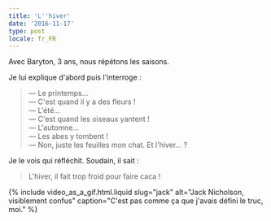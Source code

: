 ```yaml
---
title: 'L''hiver'
date: '2016-11-17'
type: post
locale: fr_FR
---
```


Avec Baryton, 3 ans, nous répétons les saisons. 

<!-- more -->

Je lui explique d'abord puis l'interroge : 

> — Le printemps…  
> — C'est quand il y a des fleurs !  
> — L'été…  
> — C'est quand les oiseaux yantent !  
> — L'automne…  
> — Les abes y tombent !  
> — Non, juste les feuilles mon chat. Et l'hiver… ?

Je le vois qui réfléchit. Soudain, il sait :

> L'hiver, il fait trop froid pour faire caca !

{% include video_as_a_gif.html.liquid
    slug="jack"
    alt="Jack Nicholson, visiblement confus"
    caption="C'est pas comme ça que j'avais défini le truc, moi."
%}

